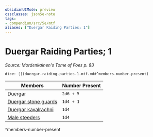 ```yaml
---
obsidianUIMode: preview
cssclasses: json5e-note
tags:
- compendium/src/5e/mtf
aliases: ["Duergar Raiding Parties; 1"]
---
```

# Duergar Raiding Parties; 1
*Source: Mordenkainen's Tome of Foes p. 83* 

`dice: [](duergar-raiding-parties-1-mtf.md#^members-number-present)`

| Members | Number Present |
|---------|----------------|
| [Duergar](b_duergar.md) | `2d6 + 5` |
| [Duergar stone guards](b_duergar-stone-guard-mpmm.md) | `1d4 + 1` |
| [Duergar kavalrachni](b_duergar-kavalrachni-mpmm.md) | `1d4` |
| [Male steeders](b_male-steeder-mpmm.md) | `1d4` |
^members-number-present